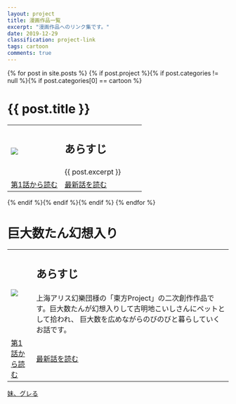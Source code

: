 ```yaml
---
layout: project
title: 漫画作品一覧
excerpt: "漫画作品へのリンク集です。"
date: 2019-12-29
classification: project-link
tags: cartoon
comments: true
---
```


{% for post in site.posts %}
{% if post.project %}{% if post.categories != null %}{% if post.categories[0] == cartoon %}
<div class="wrapper animated fadeIn">
  <div class="content">
    <div class="post-title">
      <h1>{{ post.title }}</h1>
    </div>
    <div class="content">
      <table>
        <tr>
          <td rowspan="2" colspan="2">
            <img src = "{{ post.categories[0] }}">
          </td>
          <td colspan="4" width="60%">
            <h2>あらすじ</h2>
          </td>
        </tr>
        <tr>
          <td colspan="4">
            {{ post.excerpt }}
          </td>
        </tr>
        <tr>
          <td colspan="3">
            <a class="btn zoombtn" href="{{ post.categories[1] }}">
              第1話から読む
            </a>
          </td>
          <td colspan="3">
            <a class="btn zoombtn" href="{{ post.categories[2] }}">
              最新話を読む
            </a>
          </td>
        </tr>
      </table>
    </div>
  </div>
</div>
{% endif %}{% endif %}{% endif %}
{% endfor %}

<div class="wrapper animated fadeIn">
  <div class="content">
    <div class="post-title">
      <h1>巨大数たん幻想入り</h1>
    </div>
    <div class="content">
      <table>
        <tr>
          <td rowspan="2" colspan="2">
            <img src = "{{ site.url }}/assets/img/kyodaisuutan-gensouiri-logo.png">
          </td>
          <td colspan="4">
            <h2>あらすじ</h2>
          </td>
        </tr>
        <tr>
          <td colspan="4">
            上海アリス幻樂団様の「東方Project」の二次創作作品です。巨大数たんが幻想入りして古明地こいしさんにペットとして拾われ、
            巨大数を広めながらのびのびと暮らしていくお話です。
          </td>
        </tr>
        <tr>
          <td colspan="3">
            <a class="btn zoombtn" href="https://www.pixiv.net/user/20006473/series/35747">
              第1話から読む
            </a>
          </td>
          <td colspan="3">
            <a class="btn zoombtn" href="https://www.pixiv.net/artworks/78582396">
              最新話を読む
            </a>
          </td>
        </tr>
      </table>
    </div>
  </div>
</div>


[妹、グレる](https://www.pixiv.net/user/20006473/series/8073)
